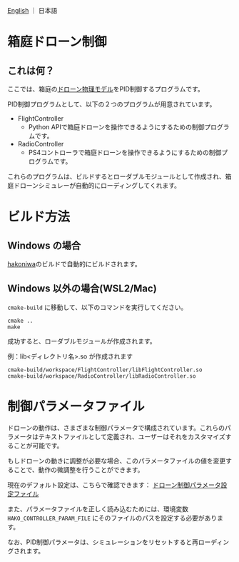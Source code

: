 [English](README.md) ｜ 日本語

# 箱庭ドローン制御

## これは何？

ここでは、箱庭の[ドローン物理モデル](https://github.com/toppers/hakoniwa-px4sim/blob/main/drone_physics/README-ja.md)をPID制御するプログラムです。

PID制御プログラムとして、以下の２つのプログラムが用意されています。

- FlightController
  - Python APIで箱庭ドローンを操作できるようにするための制御プログラムです。
- RadioController
  - PS4コントローラで箱庭ドローンを操作できるようにするための制御プログラムです。

これらのプログラムは、ビルドするとローダブルモジュールとして作成され、箱庭ドローンシミュレーが自動的にローディングしてくれます。


# ビルド方法

## Windows の場合

[hakoniwa](https://github.com/toppers/hakoniwa-px4sim/tree/main/hakoniwa)のビルドで自動的にビルドされます。

## Windows 以外の場合(WSL2/Mac)

`cmake-build` に移動して、以下のコマンドを実行してください。

```
cmake ..
make
```

成功すると、ローダブルモジュールが作成されます。

例：lib<ディレクトリ名>.so が作成されます
```
cmake-build/workspace/FlightController/libFlightController.so 
cmake-build/workspace/RadioController/libRadioController.so 
```

# 制御パラメータファイル

ドローンの動作は、さまざまな制御パラメータで構成されています。これらのパラメータはテキストファイルとして定義され、ユーザーはそれをカスタマイズすることが可能です。

もしドローンの動きに調整が必要な場合、このパラメータファイルの値を変更することで、動作の微調整を行うことができます。

現在のデフォルト設定は、こちらで確認できます：
[ドローン制御パラメータ設定ファイル](https://github.com/toppers/hakoniwa-px4sim/blob/main/drone_control/config/param-api.txt)

また、パラメータファイルを正しく読み込むためには、環境変数 `HAKO_CONTROLLER_PARAM_FILE` にそのファイルのパスを設定する必要があります。


なお、PID制御パラメータは、シミュレーションをリセットすると再ローディングされます。
